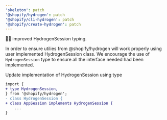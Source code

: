 ```yaml
---
'skeleton': patch
'@shopify/hydrogen': patch
'@shopify/cli-hydrogen': patch
'@shopify/create-hydrogen': patch
---
```


👩‍💻 improved HydrogenSession typing.

In order to ensure utilies from @shopify/hydrogen will work properly using user implemented HydrogenSession class. We encourage the use of `HydrogenSession` type to ensure all the interface needed had been implemented.

Update implementation of HydrogenSession using type

```diff
import {
+ type HydrogenSession,
} from '@shopify/hydrogen';
- class HydrogenSession {
+ class AppSession implements HydrogenSession {
    ...
}
```
